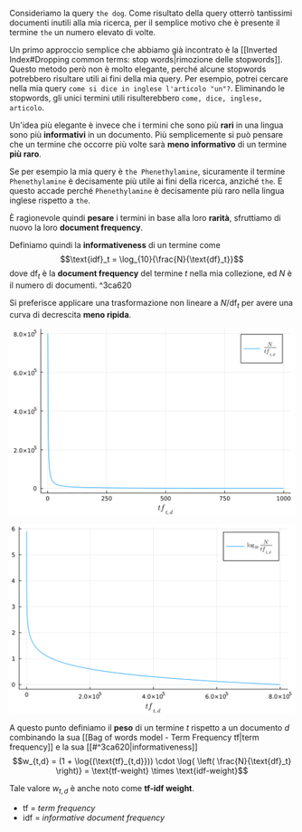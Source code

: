 Consideriamo la query `the dog`.
Come risultato della query otterrò tantissimi documenti inutili alla mia ricerca, per il semplice motivo che è presente il termine `the` un numero elevato di volte.

Un primo approccio semplice che abbiamo già incontrato è la [[Inverted Index#Dropping common terms: stop words|rimozione delle stopwords]].
Questo metodo però non è molto elegante, perché alcune stopwords potrebbero risultare utili ai fini della mia query.
Per esempio, potrei cercare nella mia query `come si dice in inglese l'articolo "un"?`.
Eliminando le stopwords, gli unici termini utili risulterebbero `come, dice, inglese, articolo`.

Un'idea più elegante è invece che i termini che sono più **rari** in una lingua sono più **informativi** in un documento.
Più semplicemente si può pensare che un termine che occorre più volte sarà **meno informativo** di un termine **più raro**.

Se per esempio la mia query è `the Phenethylamine`, sicuramente il termine `Phenethylamine` è decisamente più utile ai fini della ricerca, anziché `the`.
E questo accade perché `Phenethylamine` è decisamente più raro nella lingua inglese rispetto a `the`.

È ragionevole quindi **pesare** i termini in base alla loro **rarità**, sfruttiamo di nuovo la loro **document frequency**.

Definiamo quindi la **informativeness** di un termine come
$$\text{idf}_t = \log_{10}{\frac{N}{\text{df}_t}}$$
dove $\text{df}_t$ è la **document frequency** del termine $t$ nella mia collezione, ed $N$ è il numero di documenti. ^3ca620

Si preferisce applicare una trasformazione non lineare a $N/\text{df}_t$ per avere una curva di decrescita **meno ripida**.

![](./img/IR_td-idf_1.png)

![](./img/IR_td-idf_2.png)

A questo punto definiamo il **peso** di un termine $t$ rispetto a un documento $d$ combinando la sua [[Bag of words model - Term Frequency tf|term frequency]] e la sua [[#^3ca620|informativeness]]
$$w_{t,d} = (1 + \log{(\text{tf}_{t,d}})) \cdot \log{ \left( \frac{N}{\text{df}_t} \right)} = \text{tf-weight} \times \text{idf-weight}$$

Tale valore $w_{t,d}$ è anche noto come **tf-idf weight**.
- tf = *term frequency*
- idf = *informative document frequency*